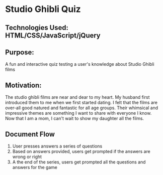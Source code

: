 # Studio Ghibli Quiz

## Technologies Used: HTML/CSS/JavaScript/jQuery

## Purpose: 

A fun and interactive quiz testing a user's knowledge about Studio Ghibli films

## Motivation:

The studio ghibli films are near and dear to my heart. My husband first introduced them to me when we first started dating. 
I felt that the films are over-all good natured and fantastic for all age groups. 
Their whimsical and impressive themes are something I want to share with everyone I know. 
Now that I am a mom, I can't wait to show my daughter all the films.

## Document Flow

1) User presses answers a series of questions
2) Based on answers provided, users get prompted if the answers are wrong or right
3) A the end of the series, users get prompted all the questions and answers for the game

